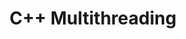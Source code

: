 ---
id: cpp-multithreading
title: C++ Multithreading
sidebar_label: C++ Multithreading
sidebar_position: 2
tags:
  [
    c++,
    programming,
    c++ multithreading,
    c++ advanced,
    advanced c++ topics
  ]
description: In this tutorial, we'll delve into multithreading in C++. We'll cover the basics of creating and managing threads using the C++ Standard Library's threading facilities. You'll learn how to spawn threads, synchronize access to shared resources, and handle concurrency issues such as race conditions and deadlocks. Understanding multithreading is crucial for building high-performance and responsive C++ applications that can take advantage of modern multi-core processors.
---